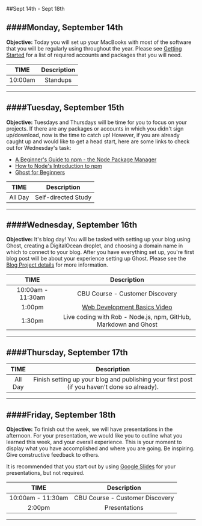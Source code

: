 ##Sept 14th - Sept 18th

####Monday, September 14th
---
**Objective:** Today you will set up your MacBooks with most of the software that you will be regularly using throughout the year. Please see [Getting Started](../../Projects/1-Getting-Started) for a list of required accounts and packages that you will need.

|TIME| Description|
|:---:|:---:|
|10:00am|Standups|
---

####Tuesday, September 15th
---
**Objective:** Tuesdays and Thursdays will be time for you to focus on your projects.  If there are any packages or accounts in which you didn't sign up/download, now is the time to catch up!  However, if you are already caught up and would like to get a head start, here are some links to check out for Wednesday's task:

- [A Beginner's Guide to npm - the Node Package Manager](http://www.sitepoint.com/beginners-guide-node-package-manager/)
- [How to Node's Introduction to npm](http://howtonode.org/introduction-to-npm)
- [Ghost for Beginners](https://www.ghostforbeginners.com/)

|TIME| Description|
|:---:|:---:|
|All Day|Self-directed Study|
---

####Wednesday, September 16th
---
**Objective:** It's blog day!  You will be tasked with setting up your blog using Ghost, creating a DigitalOcean droplet, and choosing a domain name in which to connect to your blog.  After you have everything set up, you're first blog post will be about your experience setting up Ghost.  Please see the [Blog Project details](../../Projects/2-Blog) for more information.

|TIME| Description|
|:---:|:---:|
|10:00am - 11:30am|CBU Course - Customer Discovery|
|1:00pm|[Web Development Basics Video](https://www.youtube.com/watch?v=pB0WvcxTbCA)|
|1:30pm|Live coding with Rob - Node.js, npm, GitHub, Markdown and Ghost|
---

####Thursday, September 17th
---
|TIME| Description|
|:---:|:---:|
|All Day|Finish setting up your blog and publishing your first post (if you haven't done so already).|
---

####Friday, September 18th
---
**Objective:** To finish out the week, we will have presentations in the afternoon.  For your presentation, we would like you to outline what you learned this week, and your overall experience.  This is your moment to display what you have accomplished and where you are going.  Be inspiring.  Give constructive feedback to others.

It is recommended that you start out by using [Google Slides](https://www.google.ca/slides/about/) for your presentations, but not required.

|TIME| Description|
|:---:|:---:|
|10:00am - 11:30am|CBU Course - Customer Discovery|
|2:00pm|Presentations|
---
